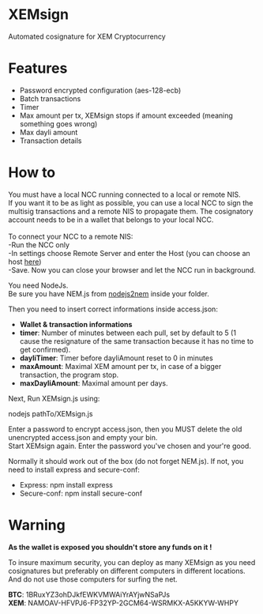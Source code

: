 # XEMsign
Automated cosignature for XEM Cryptocurrency

# Features
- Password encrypted configuration (aes-128-ecb)
- Batch transactions
- Timer
- Max amount per tx, XEMsign stops if amount exceeded (meaning something goes wrong)
- Max dayli amount
- Transaction details

# How to

You must have a local NCC running connected to a local or remote NIS.<br>
If you want it to be as light as possible, you can use a local NCC to sign the multisig transactions and a remote NIS to propagate them. The cosignatory account needs to be in a wallet that belongs to your local NCC.<br><br>
To connect your NCC to a remote NIS:<br>
-Run the NCC only<br>
-In settings choose Remote Server and enter the Host (you can choose an host <a href="http://www.nodeexplorer.com/" target="_blank">here</a>)<br>
-Save. Now you can close your browser and let the NCC run in background.

You need NodeJs.<br>
Be sure you have NEM.js from <a href="https://github.com/NewEconomyMovement/nodejs2nem" target="_blank">nodejs2nem</a> inside your folder.

Then you need to insert correct informations inside access.json:<br>
- <b>Wallet & transaction informations</b>
- <b>timer</b>: Number of minutes between each pull, set by default to 5 (1 cause the resignature of the same transaction because it has no time to get confirmed).<br>
- <b>dayliTimer</b>: Timer before dayliAmount reset to 0 in minutes<br>
- <b>maxAmount</b>: Maximal XEM amount per tx, in case of a bigger transaction, the program stop.<br>
- <b>maxDayliAmount</b>: Maximal amount per days.<br>

Next, Run XEMsign.js using:

nodejs pathTo/XEMsign.js

Enter a password to encrypt access.json, then you MUST delete the old unencrypted access.json and empty your bin.<br>
Start XEMsign again. Enter the password you've chosen and your're good.

Normally it should work out of the box (do not forget NEM.js). If not, you need to install express and secure-conf:
- Express: npm install express
- Secure-conf: npm install secure-conf

# Warning 

<b>As the wallet is exposed you shouldn't store any funds on it !</b>

To insure maximum security, you can deploy as many XEMsign as you need cosignatures but preferably on different computers in different locations. And do not use those computers for surfing the net.

<b>BTC</b>: 1BRuxYZ3ohDJkfEWKVMWAiYrAYjwNSaPJs<br>
<b>XEM</b>: NAMOAV-HFVPJ6-FP32YP-2GCM64-WSRMKX-A5KKYW-WHPY
